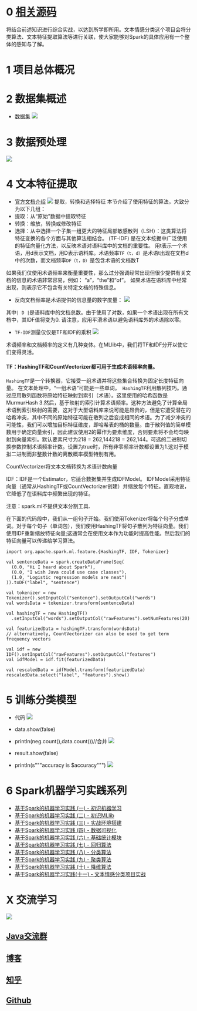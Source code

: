 # 0  [相关源码](https://github.com/Wasabi1234/Spark-MLlib-Tutorial)

将结合前述知识进行综合实战，以达到所学即所用。文本情感分类这个项目会将分类算法、文本特征提取算法等进行关联，使大家能够对Spark的具体应用有一个整体的感知与了解。

# 1  项目总体概况
 
# 2 数据集概述
- [数据集](http://www.cs.cornell.edu/people/pabo/movie-review-data/)
![](https://upload-images.jianshu.io/upload_images/16782311-d611e8c7d918a2c1.png?imageMogr2/auto-orient/strip%7CimageView2/2/w/1240)

# 3 数据预处理
![](https://upload-images.jianshu.io/upload_images/16782311-9c4b1335a1025f15.png?imageMogr2/auto-orient/strip%7CimageView2/2/w/1240)

# 4 文本特征提取
- [官方文档介绍](https://spark.apache.org/docs/latest/ml-features.html#tf-idf)
![](https://upload-images.jianshu.io/upload_images/16782311-a29a0c99a1677fbd.png?imageMogr2/auto-orient/strip%7CimageView2/2/w/1240)
 提取，转换和选择特征
本节介绍了使用特征的算法，大致分为以下几组：
- 提取：从“原始”数据中提取特征
- 转换：缩放，转换或修改特征
- 选择：从中选择一个子集一组更大的特征局部敏感散列（LSH）：这类算法将特征变换的各个方面与其他算法相结合。
(TF-IDF) 是在文本挖掘中广泛使用的特征向量化方法，以反映术语对语料库中的文档的重要性。
用t表示一个术语，用d表示文档，用D表示语料库。术语频率`TF（t，d）`是术语t出现在文档d中的次数，而文档频率`DF（t，D）`是包含术语的文档数T

如果我们仅使用术语频率来衡量重要性，那么过分强调经常出现但很少提供有关文档的信息的术语非常容易，例如： “a”，“the”和“of”。
如果术语在语料库中经常出现，则表示它不包含有关特定文档的特殊信息。

- 反向文档频率是术语提供的信息量的数字度量：
![](https://upload-images.jianshu.io/upload_images/16782311-4d698292019b5466.png?imageMogr2/auto-orient/strip%7CimageView2/2/w/1240)

其中`| D |`是语料库中的文档总数。由于使用了对数，如果一个术语出现在所有文档中，其IDF值将变为0.
请注意，应用平滑术语以避免语料库外的术语除以零。 

- `TF-IDF`测量仅仅是TF和IDF的乘积
![](https://upload-images.jianshu.io/upload_images/16782311-eae3cb1ce4d99258.png?imageMogr2/auto-orient/strip%7CimageView2/2/w/1240)

术语频率和文档频率的定义有几种变体。在MLlib中，我们将TF和IDF分开以使它们变得灵活。

#### TF：HashingTF和CountVectorizer都可用于生成术语频率向量。

`HashingTF`是一个转换器，它接受一组术语并将这些集合转换为固定长度特征向量。
在文本处理中，“一组术语”可能是一些单词。` HashingTF`利用散列技巧。通过应用散列函数将原始特征映射到索引（术语）。这里使用的哈希函数是MurmurHash 3.然后，基于映射的索引计算术语频率。这种方法避免了计算全局术语到索引映射的需要，这对于大型语料库来说可能是昂贵的，但是它遭受潜在的哈希冲突，其中不同的原始特征可能在散列之后变成相同的术语。为了减少冲突的可能性，我们可以增加目标特征维度，即哈希表的桶的数量。由于散列值的简单模数用于确定向量索引，因此建议使用2的幂作为要素维度，否则要素将不会均匀映射到向量索引。默认要素尺寸为218 = 262,144218 = 262,144。可选的二进制切换参数控制术语频率计数。设置为true时，所有非零频率计数都设置为1.这对于模拟二进制而非整数计数的离散概率模型特别有用。

CountVectorizer将文本文档转换为术语计数向量

IDF：IDF是一个Estimator，它适合数据集并生成IDFModel。 IDFModel采用特征向量（通常从HashingTF或CountVectorizer创建）并缩放每个特征。直观地说，它降低了在语料库中频繁出现的特征。

注意：spark.ml不提供文本分割工具.

在下面的代码段中，我们从一组句子开始。我们使用Tokenizer将每个句子分成单词。对于每个句子（单词包），我们使用HashingTF将句子散列为特征向量。我们使用IDF重新缩放特征向量;这通常会在使用文本作为功能时提高性能。然后我们的特征向量可以传递给学习算法。
```
import org.apache.spark.ml.feature.{HashingTF, IDF, Tokenizer}

val sentenceData = spark.createDataFrame(Seq(
  (0.0, "Hi I heard about Spark"),
  (0.0, "I wish Java could use case classes"),
  (1.0, "Logistic regression models are neat")
)).toDF("label", "sentence")

val tokenizer = new Tokenizer().setInputCol("sentence").setOutputCol("words")
val wordsData = tokenizer.transform(sentenceData)

val hashingTF = new HashingTF()
  .setInputCol("words").setOutputCol("rawFeatures").setNumFeatures(20)

val featurizedData = hashingTF.transform(wordsData)
// alternatively, CountVectorizer can also be used to get term frequency vectors

val idf = new IDF().setInputCol("rawFeatures").setOutputCol("features")
val idfModel = idf.fit(featurizedData)

val rescaledData = idfModel.transform(featurizedData)
rescaledData.select("label", "features").show()
```

# 5 训练分类模型
- 代码
![](https://upload-images.jianshu.io/upload_images/16782311-ce527c956c0e4ede.png?imageMogr2/auto-orient/strip%7CimageView2/2/w/1240)

- data.show(false)  
- println(neg.count(),data.count())//合并
![](https://upload-images.jianshu.io/upload_images/16782311-bba28deeee3d8887.png?imageMogr2/auto-orient/strip%7CimageView2/2/w/1240)

- result.show(false)
- println(s"""accuracy is $accuracy""")
![](https://upload-images.jianshu.io/upload_images/16782311-ad61913bd0f91008.png?imageMogr2/auto-orient/strip%7CimageView2/2/w/1240)

# 6 Spark机器学习实践系列
- [基于Spark的机器学习实践 (一) - 初识机器学习](https://zhuanlan.zhihu.com/p/61667559)
- [基于Spark的机器学习实践 (二) - 初识MLlib](https://zhuanlan.zhihu.com/p/61784371)
- [基于Spark的机器学习实践 (三) - 实战环境搭建](https://zhuanlan.zhihu.com/p/61848834)
- [基于Spark的机器学习实践 (四) - 数据可视化](https://zhuanlan.zhihu.com/p/61868232)
- [基于Spark的机器学习实践 (六) - 基础统计模块](https://zhuanlan.zhihu.com/p/62241911)
- [基于Spark的机器学习实践 (七) -  回归算法](https://zhuanlan.zhihu.com/p/62474386)
- [基于Spark的机器学习实践 (八) -  分类算法](https://zhuanlan.zhihu.com/p/62660665)
- [基于Spark的机器学习实践 (九) -  聚类算法](https://zhuanlan.zhihu.com/p/62766320)
- [基于Spark的机器学习实践 (十) -   降维算法](https://zhuanlan.zhihu.com/p/62871129)
- [基于Spark的机器学习实践(十一) - 文本情感分类项目实战](https://zhuanlan.zhihu.com/p/63067995)

# X 交流学习
![](https://upload-images.jianshu.io/upload_images/16782311-8d7acde57fdce062.png?imageMogr2/auto-orient/strip%7CimageView2/2/w/1240)

## [Java交流群](https://jq.qq.com/?_wv=1027&k=5UB4P1T)

## [博客](http://www.shishusheng.com)

## [知乎](http://www.zhihu.com/people/shi-shu-sheng-)

## [Github](https://github.com/Wasabi1234)
